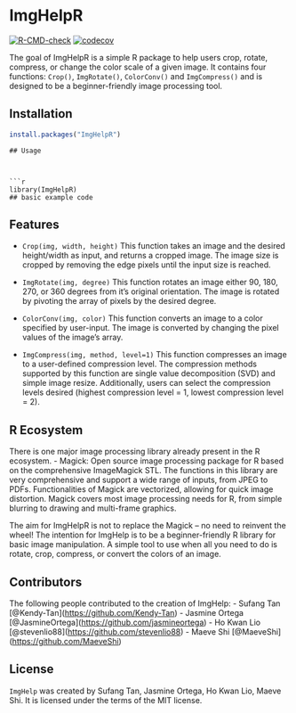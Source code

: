 
<!-- README.md is generated from README.Rmd. Please edit that file -->

# ImgHelpR

<!-- badges: start -->

[![R-CMD-check](https://github.com/UBC-MDS/ImgHelpR/actions/workflows/check-standard.yaml/badge.svg?branch=main)](https://github.com/UBC-MDS/ImgHelpR/actions/workflows/check-standard.yaml)
[![codecov](https://codecov.io/gh/UBC-MDS/ImgHelpR/branch/main/graph/badge.svg?token=7GGqxD2ZgW)](https://codecov.io/gh/UBC-MDS/ImgHelpR)

<!-- badges: end -->

The goal of ImgHelpR is a simple R package to help users crop, rotate,
compress, or change the color scale of a given image. It contains four
functions: `Crop()`, `ImgRotate()`, `ColorConv()` and `ImgCompress()`
and is designed to be a beginner-friendly image processing tool.

## Installation

``` r
install.packages("ImgHelpR")
```

    ## Usage



    ```r
    library(ImgHelpR)
    ## basic example code

## Features

-   `Crop(img, width, height)` This function takes an image and the
    desired height/width as input, and returns a cropped image. The
    image size is cropped by removing the edge pixels until the input
    size is reached.

-   `ImgRotate(img, degree)` This function rotates an image either 90,
    180, 270, or 360 degrees from it’s original orientation. The image
    is rotated by pivoting the array of pixels by the desired degree.

-   `ColorConv(img, color)` This function converts an image to a color
    specified by user-input. The image is converted by changing the
    pixel values of the image’s array.

-   `ImgCompress(img, method, level=1)` This function compresses an
    image to a user-defined compression level. The compression methods
    supported by this function are single value decomposition (SVD) and
    simple image resize. Additionally, users can select the compression
    levels desired (highest compression level = 1, lowest compression
    level = 2).

## R Ecosystem

There is one major image processing library already present in the R
ecosystem. - Magick: Open source image processing package for R based on
the comprehensive ImageMagick STL. The functions in this library are
very comprehensive and support a wide range of inputs, from JPEG to
PDFs. Functionalities of Magick are vectorized, allowing for quick image
distortion. Magick covers most image processing needs for R, from simple
blurring to drawing and multi-frame graphics.

The aim for ImgHelpR is not to replace the Magick – no need to reinvent
the wheel! The intention for ImgHelp is to be a beginner-friendly R
library for basic image manipulation. A simple tool to use when all you
need to do is rotate, crop, compress, or convert the colors of an image.

## Contributors

The following people contributed to the creation of ImgHelp: - Sufang
Tan \[@Kendy-Tan\](<https://github.com/Kendy-Tan>) - Jasmine Ortega
\[@JasmineOrtega\](<https://github.com/jasmineortega>) - Ho Kwan Lio
\[@stevenlio88\](<https://github.com/stevenlio88>) - Maeve Shi
\[@MaeveShi\](<https://github.com/MaeveShi>)

## License

`ImgHelp` was created by Sufang Tan, Jasmine Ortega, Ho Kwan Lio, Maeve
Shi. It is licensed under the terms of the MIT license.
